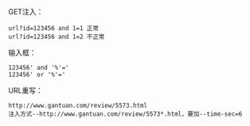 GET注入：

	url?id=123456 and 1=1 正常
	url?id=123456 and 1=2 不正常

输入框：

	123456' and '%'='
	123456' or '%'='

URL重写：

	http://www.gantuan.com/review/5573.html
	注入方式--http://www.gantuan.com/review/5573*.html，要加--time-sec=6
